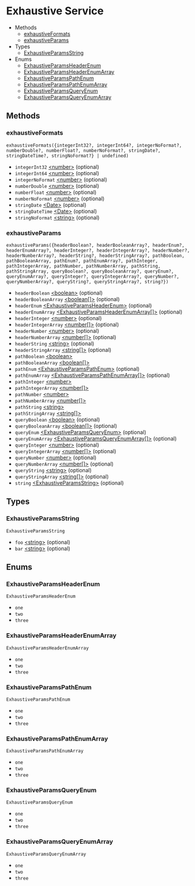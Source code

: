 <!--
This code was generated by @basketry/typescript-docs@{{version}}

Changes to this file may cause incorrect behavior and will be lost if
the code is regenerated.

To make changes to the contents of this file:
1. Edit source/path.ext
2. Run the Basketry CLI

About Basketry: https://basketry.io
About @basketry/typescript-docs: https://basketry.io/docs/components/@basketry/typescript-docs
--->

# Exhaustive Service

- Methods
  - [exhaustiveFormats](#exhaustiveformats)
  - [exhaustiveParams](#exhaustiveparams)
- Types
  - [ExhaustiveParamsString](#exhaustiveparamsstring)
- Enums
  - [ExhaustiveParamsHeaderEnum](#exhaustiveparamsheaderenum)
  - [ExhaustiveParamsHeaderEnumArray](#exhaustiveparamsheaderenumarray)
  - [ExhaustiveParamsPathEnum](#exhaustiveparamspathenum)
  - [ExhaustiveParamsPathEnumArray](#exhaustiveparamspathenumarray)
  - [ExhaustiveParamsQueryEnum](#exhaustiveparamsqueryenum)
  - [ExhaustiveParamsQueryEnumArray](#exhaustiveparamsqueryenumarray)

## Methods

### exhaustiveFormats

`exhaustiveFormats({integerInt32?, integerInt64?, integerNoFormat?, numberDouble?, numberFloat?, numberNoFormat?, stringDate?, stringDateTime?, stringNoFormat?} | undefined)`

- `integerInt32` [&lt;number&gt;](https://developer.mozilla.org/en-US/docs/Web/JavaScript/Data_structures#number_type) (optional)
- `integerInt64` [&lt;number&gt;](https://developer.mozilla.org/en-US/docs/Web/JavaScript/Data_structures#number_type) (optional)
- `integerNoFormat` [&lt;number&gt;](https://developer.mozilla.org/en-US/docs/Web/JavaScript/Data_structures#number_type) (optional)
- `numberDouble` [&lt;number&gt;](https://developer.mozilla.org/en-US/docs/Web/JavaScript/Data_structures#number_type) (optional)
- `numberFloat` [&lt;number&gt;](https://developer.mozilla.org/en-US/docs/Web/JavaScript/Data_structures#number_type) (optional)
- `numberNoFormat` [&lt;number&gt;](https://developer.mozilla.org/en-US/docs/Web/JavaScript/Data_structures#number_type) (optional)
- `stringDate` [&lt;Date&gt;](https://developer.mozilla.org/en-US/docs/Web/JavaScript/Reference/Global_Objects/Date) (optional)
- `stringDateTime` [&lt;Date&gt;](https://developer.mozilla.org/en-US/docs/Web/JavaScript/Reference/Global_Objects/Date) (optional)
- `stringNoFormat` [&lt;string&gt;](https://developer.mozilla.org/en-US/docs/Web/JavaScript/Data_structures#string_type) (optional)

### exhaustiveParams

`exhaustiveParams({headerBoolean?, headerBooleanArray?, headerEnum?, headerEnumArray?, headerInteger?, headerIntegerArray?, headerNumber?, headerNumberArray?, headerString?, headerStringArray?, pathBoolean, pathBooleanArray, pathEnum?, pathEnumArray?, pathInteger, pathIntegerArray, pathNumber, pathNumberArray, pathString, pathStringArray, queryBoolean?, queryBooleanArray?, queryEnum?, queryEnumArray?, queryInteger?, queryIntegerArray?, queryNumber?, queryNumberArray?, queryString?, queryStringArray?, string?})`

- `headerBoolean` [&lt;boolean&gt;](https://developer.mozilla.org/en-US/docs/Web/JavaScript/Data_structures#boolean_type) (optional)
- `headerBooleanArray` [&lt;boolean[]&gt;](https://developer.mozilla.org/en-US/docs/Web/JavaScript/Data_structures#boolean_type) (optional)
- `headerEnum` [&lt;ExhaustiveParamsHeaderEnum&gt;](#exhaustiveparamsheaderenum) (optional)
- `headerEnumArray` [&lt;ExhaustiveParamsHeaderEnumArray[]&gt;](#exhaustiveparamsheaderenumarray) (optional)
- `headerInteger` [&lt;number&gt;](https://developer.mozilla.org/en-US/docs/Web/JavaScript/Data_structures#number_type) (optional)
- `headerIntegerArray` [&lt;number[]&gt;](https://developer.mozilla.org/en-US/docs/Web/JavaScript/Data_structures#number_type) (optional)
- `headerNumber` [&lt;number&gt;](https://developer.mozilla.org/en-US/docs/Web/JavaScript/Data_structures#number_type) (optional)
- `headerNumberArray` [&lt;number[]&gt;](https://developer.mozilla.org/en-US/docs/Web/JavaScript/Data_structures#number_type) (optional)
- `headerString` [&lt;string&gt;](https://developer.mozilla.org/en-US/docs/Web/JavaScript/Data_structures#string_type) (optional)
- `headerStringArray` [&lt;string[]&gt;](https://developer.mozilla.org/en-US/docs/Web/JavaScript/Data_structures#string_type) (optional)
- `pathBoolean` [&lt;boolean&gt;](https://developer.mozilla.org/en-US/docs/Web/JavaScript/Data_structures#boolean_type)
- `pathBooleanArray` [&lt;boolean[]&gt;](https://developer.mozilla.org/en-US/docs/Web/JavaScript/Data_structures#boolean_type)
- `pathEnum` [&lt;ExhaustiveParamsPathEnum&gt;](#exhaustiveparamspathenum) (optional)
- `pathEnumArray` [&lt;ExhaustiveParamsPathEnumArray[]&gt;](#exhaustiveparamspathenumarray) (optional)
- `pathInteger` [&lt;number&gt;](https://developer.mozilla.org/en-US/docs/Web/JavaScript/Data_structures#number_type)
- `pathIntegerArray` [&lt;number[]&gt;](https://developer.mozilla.org/en-US/docs/Web/JavaScript/Data_structures#number_type)
- `pathNumber` [&lt;number&gt;](https://developer.mozilla.org/en-US/docs/Web/JavaScript/Data_structures#number_type)
- `pathNumberArray` [&lt;number[]&gt;](https://developer.mozilla.org/en-US/docs/Web/JavaScript/Data_structures#number_type)
- `pathString` [&lt;string&gt;](https://developer.mozilla.org/en-US/docs/Web/JavaScript/Data_structures#string_type)
- `pathStringArray` [&lt;string[]&gt;](https://developer.mozilla.org/en-US/docs/Web/JavaScript/Data_structures#string_type)
- `queryBoolean` [&lt;boolean&gt;](https://developer.mozilla.org/en-US/docs/Web/JavaScript/Data_structures#boolean_type) (optional)
- `queryBooleanArray` [&lt;boolean[]&gt;](https://developer.mozilla.org/en-US/docs/Web/JavaScript/Data_structures#boolean_type) (optional)
- `queryEnum` [&lt;ExhaustiveParamsQueryEnum&gt;](#exhaustiveparamsqueryenum) (optional)
- `queryEnumArray` [&lt;ExhaustiveParamsQueryEnumArray[]&gt;](#exhaustiveparamsqueryenumarray) (optional)
- `queryInteger` [&lt;number&gt;](https://developer.mozilla.org/en-US/docs/Web/JavaScript/Data_structures#number_type) (optional)
- `queryIntegerArray` [&lt;number[]&gt;](https://developer.mozilla.org/en-US/docs/Web/JavaScript/Data_structures#number_type) (optional)
- `queryNumber` [&lt;number&gt;](https://developer.mozilla.org/en-US/docs/Web/JavaScript/Data_structures#number_type) (optional)
- `queryNumberArray` [&lt;number[]&gt;](https://developer.mozilla.org/en-US/docs/Web/JavaScript/Data_structures#number_type) (optional)
- `queryString` [&lt;string&gt;](https://developer.mozilla.org/en-US/docs/Web/JavaScript/Data_structures#string_type) (optional)
- `queryStringArray` [&lt;string[]&gt;](https://developer.mozilla.org/en-US/docs/Web/JavaScript/Data_structures#string_type) (optional)
- `string` [&lt;ExhaustiveParamsString&gt;](#exhaustiveparamsstring) (optional)

## Types

### ExhaustiveParamsString

`ExhaustiveParamsString`

- `foo` [&lt;string&gt;](https://developer.mozilla.org/en-US/docs/Web/JavaScript/Data_structures#string_type) (optional)
- `bar` [&lt;string&gt;](https://developer.mozilla.org/en-US/docs/Web/JavaScript/Data_structures#string_type) (optional)

## Enums

### ExhaustiveParamsHeaderEnum

`ExhaustiveParamsHeaderEnum`

- `one`
- `two`
- `three`

### ExhaustiveParamsHeaderEnumArray

`ExhaustiveParamsHeaderEnumArray`

- `one`
- `two`
- `three`

### ExhaustiveParamsPathEnum

`ExhaustiveParamsPathEnum`

- `one`
- `two`
- `three`

### ExhaustiveParamsPathEnumArray

`ExhaustiveParamsPathEnumArray`

- `one`
- `two`
- `three`

### ExhaustiveParamsQueryEnum

`ExhaustiveParamsQueryEnum`

- `one`
- `two`
- `three`

### ExhaustiveParamsQueryEnumArray

`ExhaustiveParamsQueryEnumArray`

- `one`
- `two`
- `three`
